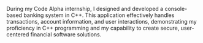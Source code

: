 During my Code Alpha internship, I designed and developed a console-based banking system in C++. This application effectively handles transactions, account information, and user interactions, demonstrating my proficiency in C++ programming and my capability to create secure, user-centered financial software solutions.
